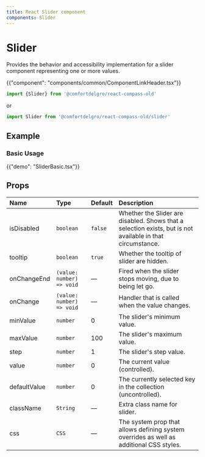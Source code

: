 ```yaml
---
title: React Slider component
components: Slider
---
```


# Slider

<p class="description">Provides the behavior and accessibility implementation for a slider component representing one or more values.</p>

{{"component": "components/common/ComponentLinkHeader.tsx"}}

```jsx
import {Slider} from '@comfortdelgro/react-compass-old'
```

or

```jsx
import Slider from '@comfortdelgro/react-compass-old/slider'
```

## Example

### Basic Usage

{{"demo": "SliderBasic.tsx"}}

## Props

| Name         | Type                      | Default | Description                                                                                                |
| :----------- | :------------------------ | :------ | :--------------------------------------------------------------------------------------------------------- |
| isDisabled   | `boolean`                 | `false` | Whether the Slider are disabled. Shows that a selection exists, but is not available in that circumstance. |
| tooltip      | `boolean`                 | `true`  | Whether the tooltip of slider are hidden.                                                                  |
| onChangeEnd  | `(value: number) => void` | —       | Fired when the slider stops moving, due to being let go.                                                   |
| onChange     | `(value: number) => void` | —       | Handler that is called when the value changes.                                                             |
| minValue     | `number`                  | 0       | The slider's minimum value.                                                                                |
| maxValue     | `number`                  | 100     | The slider's maximum value.                                                                                |
| step         | `number`                  | 1       | The slider's step value.                                                                                   |
| value        | `number`                  | 0       | The current value (controlled).                                                                            |
| defaultValue | `number`                  | 0       | The currently selected key in the collection (uncontrolled).                                               |
| className    | `String`                  | —       | Extra class name for slider.                                                                               |
| css          | `CSS`                     | —       | The system prop that allows defining system overrides as well as additional CSS styles.                    |
